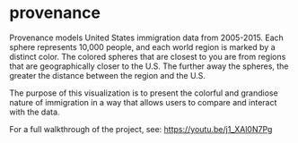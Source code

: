 # provenance

Provenance models United States immigration data from 2005-2015. Each sphere represents 10,000 people, and each world region is marked by a distinct color. The colored spheres that are closest to you are from regions that are geographically closer to the U.S. The further away the spheres, the greater the distance between the region and the U.S.
 
The purpose of this visualization is to present the colorful and grandiose nature of immigration in a way that allows users to compare and interact with the data.

For a full walkthrough of the project, see: https://youtu.be/j1_XAl0N7Pg 

